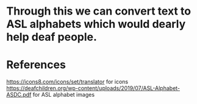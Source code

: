# Through this we can convert text to ASL alphabets which would dearly help deaf people.

# References
https://icons8.com/icons/set/translator for icons
https://deafchildren.org/wp-content/uploads/2019/07/ASL-Alphabet-ASDC.pdf for ASL alphabet images
